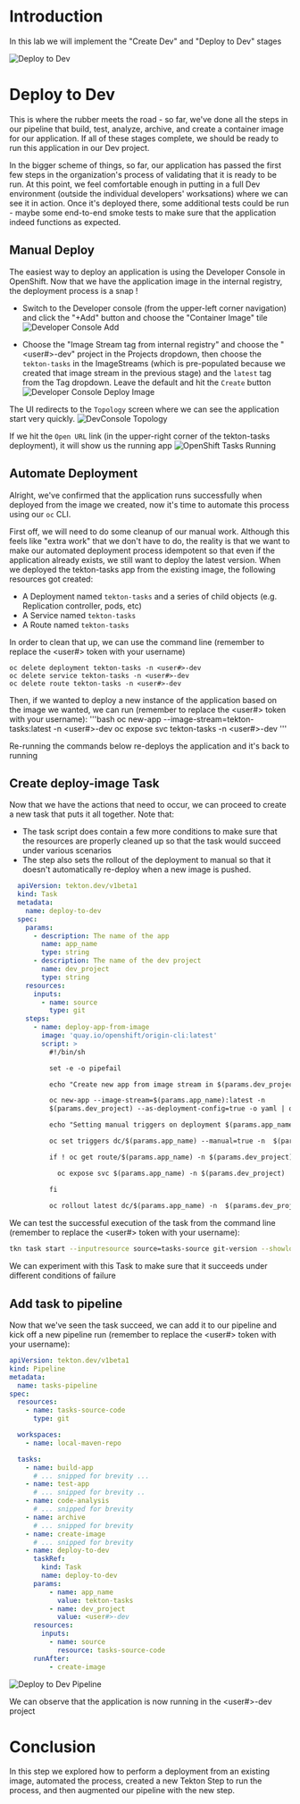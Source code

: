 # Introduction

In this lab we will implement the "Create Dev" and "Deploy to Dev" stages

![Deploy to Dev](images/openshift-pipeline-create-dev.png)

# Deploy to Dev

This is where the rubber meets the road - so far, we've done all the steps in our pipeline that build, test, analyze, archive, and create a container image for our application. If all of these stages complete, we should be ready to run this application in our Dev project. 

In the bigger scheme of things, so far, our application has passed the first few steps in the organization's process of validating that it is ready to be run. At this point, we feel comfortable enough in putting in a full Dev environment (outside the individual developers' worksations) where we can see it in action. Once it's deployed there, some additional tests could be run - maybe some end-to-end smoke tests to make sure that the application indeed functions as expected. 

## Manual Deploy
The easiest way to deploy an application is using the Developer Console in OpenShift. Now that we have the application image in the internal registry, the deployment process is a snap ! 

* Switch to the Developer console (from the upper-left corner navigation) and click the "+Add" button and choose the "Container Image" tile
![Developer Console Add](images/developer_console_add.png)

* Choose the "Image Stream tag from internal registry" and choose the "<user#>-dev" project in the Projects dropdown, then choose the `tekton-tasks` in the ImageStreams (which is pre-populated because we created that image stream in the previous stage) and the `latest` tag from the Tag dropdown. Leave the default and hit the `Create` button
![Developer Console Deploy Image](images/developer_console_image_from_intreg.png)

The UI redirects to the `Topology` screen where we can see the application start very quickly. 
![DevConsole Topology](images/devconsole_topology.png)


If we hit the `Open URL` link (in the upper-right corner of the tekton-tasks deployment), it will show us the running app
![OpenShift Tasks Running](images/tekton_tasks_running.png)

## Automate Deployment

Alright, we've confirmed that the application runs successfully when deployed from the image we created, now it's time to automate this process using our `oc` CLI. 

First off, we will need to do some cleanup of our manual work. Although this feels like "extra work" that we don't have to do, the reality is that we want to make our automated deployment process idempotent so that even if the application already exists, we still want to deploy the latest version. When we deployed the tekton-tasks app from the existing image, the following resources got created:
* A Deployment named `tekton-tasks` and a series of child objects (e.g. Replication controller, pods, etc)
* A Service named `tekton-tasks`
* A Route named `tekton-tasks`

In order to clean that up, we can use the command line (remember to replace the <user#> token with your username)
```
oc delete deployment tekton-tasks -n <user#>-dev
oc delete service tekton-tasks -n <user#>-dev
oc delete route tekton-tasks -n <user#>-dev
```

Then, if we wanted to deploy a new instance of the application based on the image we wanted, we can run (remember to replace the <user#> token with your username):
'''bash
oc new-app --image-stream=tekton-tasks:latest -n  <user#>-dev
oc expose svc tekton-tasks -n <user#>-dev
'''

Re-running the commands below re-deploys the application and it's back to running

## Create deploy-image Task

Now that we have the actions that need to occur, we can proceed to create a new task that puts it all together. Note that:
* The task script does contain a few more conditions to make sure that the resources are properly cleaned up so that the task would succeed under various scenarios
* The step also sets the rollout of the deployment to manual so that it doesn't automatically re-deploy when a new image is pushed. 

```yaml
  apiVersion: tekton.dev/v1beta1
  kind: Task
  metadata:
    name: deploy-to-dev
  spec:
    params:
      - description: The name of the app
        name: app_name
        type: string
      - description: The name of the dev project
        name: dev_project
        type: string
    resources:
      inputs:
        - name: source
          type: git
    steps:
      - name: deploy-app-from-image
        image: 'quay.io/openshift/origin-cli:latest'            
        script: >
          #!/bin/sh

          set -e -o pipefail

          echo "Create new app from image stream in $(params.dev_project) project"   

          oc new-app --image-stream=$(params.app_name):latest -n
          $(params.dev_project) --as-deployment-config=true -o yaml | oc apply -n $(params.dev_project)  -f - 

          echo "Setting manual triggers on deployment $(params.app_name)"

          oc set triggers dc/$(params.app_name) --manual=true -n  $(params.dev_project) 

          if ! oc get route/$(params.app_name) -n $(params.dev_project) ; then

            oc expose svc $(params.app_name) -n $(params.dev_project) || echo "Failed to create route for $(params.app_name)"

          fi
            
          oc rollout latest dc/$(params.app_name) -n  $(params.dev_project)
```

We can test the successful execution of the task from the command line (remember to replace the <user#> token with your username):
```bash
tkn task start --inputresource source=tasks-source git-version --showlog 
```

We can experiment with this Task to make sure that it succeeds under different conditions of failure

## Add task to pipeline

Now that we've seen the task succeed, we can add it to our pipeline and kick off a new pipeline run (remember to replace the <user#> token with your username):
```yaml
apiVersion: tekton.dev/v1beta1
kind: Pipeline
metadata:
  name: tasks-pipeline
spec:
  resources:
    - name: tasks-source-code
      type: git

  workspaces:
    - name: local-maven-repo

  tasks:
    - name: build-app
      # ... snipped for brevity ... 
    - name: test-app
      # ... snipped for brevity .. 
    - name: code-analysis
      # ... snipped for brevity
    - name: archive
      # ... snipped for brevity
    - name: create-image
      # ... snipped for brevity
    - name: deploy-to-dev
      taskRef:
        kind: Task
        name: deploy-to-dev
      params:
          - name: app_name
            value: tekton-tasks
          - name: dev_project
            value: <user#>-dev
      resources:
        inputs:
          - name: source
            resource: tasks-source-code
      runAfter:
          - create-image

```
![Deploy to Dev Pipeline](images/deploy_to_dev_pipeline_results.png)

We can observe that the application is now running in the <user#>-dev project

# Conclusion

In this step we explored how to perform a deployment from an existing image, automated the process, created a new Tekton Step to run the process, and then augmented our pipeline with the new step. 


